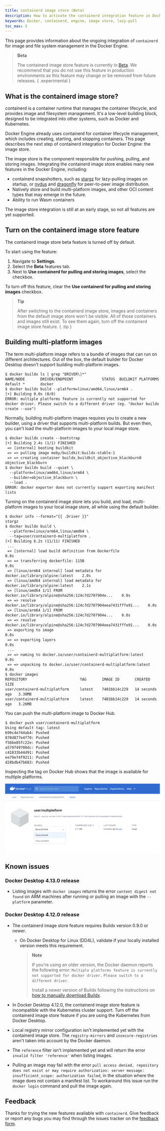 ```yaml
---
title: containerd image store (Beta)
description: How to activate the containerd integration feature in Docker Desktop
keywords: Docker, containerd, engine, image store, lazy-pull
toc_max: 3
---
```


This page provides information about the ongoing integration of `containerd` for
image and file system management in the Docker Engine.

> **Beta**
>
> The containerd image store feature is currently in
> [Beta](../../release-lifecycle.md/#beta). We recommend that you do not use
> this feature in production environments as this feature may change or be
> removed from future releases.
{ .experimental }

## What is the containerd image store?

containerd is a container runtime that manages the container lifecycle, and
provides image and filesystem management. It's a low-level building block,
designed to be integrated into other systems, such as Docker and Kubernetes.

Docker Engine already uses containerd for container lifecycle management, which
includes creating, starting, and stopping containers. This page describes the
next step of containerd integration for Docker Engine: the image store.

The image store is the component responsible for pushing, pulling, and storing
images. Integrating the containerd image store enables many new features in the
Docker Engine, including:

- containerd snapshotters, such as [stargz][1] for lazy-pulling images on startup,
  or [nydus][2] and [dragonfly][3] for peer-to-peer image distribution.
- Natively store and build multi-platform images, and other OCI content types
  that may emerge in the future.
- Ability to run Wasm containers

[1]: https://github.com/containerd/stargz-snapshotter
[2]: https://github.com/containerd/nydus-snapshotter
[3]: https://github.com/dragonflyoss/image-service

The image store integration is still at an early stage, so not all features are
yet supported.

## Turn on the containerd image store feature

The containerd image store beta feature is turned off by default.

To start using the feature:

1. Navigate to **Settings**.
2. Select the **Beta** features tab.
3. Next to **Use containerd for pulling and storing images**, select the
   checkbox.

To turn off this feature, clear the **Use containerd for pulling and storing 
images** checkbox.

> **Tip**
>
> After switching to the containerd image store, images and containers from the
> default image store won't be visible. All of those containers and images
> still exist. To see them again, turn off the containerd image store feature.
{ .tip }

## Building multi-platform images

The term multi-platform image refers to a bundle of images that can run on different architectures.
Out of the box, the default builder for Docker Desktop doesn't support building multi-platform images.

```console
$ docker buildx ls | grep "DRIVER\|*"
NAME/NODE       DRIVER/ENDPOINT             STATUS  BUILDKIT PLATFORMS
default *       docker
$ docker buildx build --platform=linux/amd64,linux/arm64 .
[+] Building 0.0s (0/0)
ERROR: multiple platforms feature is currently not supported for docker driver. Please switch to a different driver (eg. "docker buildx create --use")
```

Normally, building multi-platform images requires you to create a new builder,
using a driver that supports multi-platform builds.
But even then, you can't load the multi-platform images to your local image store.

```console
$ docker buildx create --bootstrap
[+] Building 2.4s (1/1) FINISHED
 => [internal] booting buildkit
 => => pulling image moby/buildkit:buildx-stable-1
 => => creating container buildx_buildkit_objective_blackburn0
objective_blackburn
$ docker buildx build --quiet \
  --platform=linux/amd64,linux/arm64 \
  --builder=objective_blackburn \
  --load .
ERROR: docker exporter does not currently support exporting manifest lists
```

Turning on the containerd image store lets you build, and load, multi-platform images
to your local image store, all while using the default builder.



```console
$ docker info --format="{{ .Driver }}"
stargz
$ docker buildx build \   
  --platform=linux/arm64,linux/amd64 \
  --tag=user/containerd-multiplatform .
[+] Building 6.2s (11/11) FINISHED                                                                                                                                                                       
 ...
 => [internal] load build definition from Dockerfile                            0.0s
 => => transferring dockerfile: 115B                                            0.0s
 => [linux/arm64 internal] load metadata for docker.io/library/alpine:latest    2.0s
 => [linux/amd64 internal] load metadata for docker.io/library/alpine:latest    2.1s
 => [linux/amd64 1/1] FROM docker.io/library/alpine@sha256:124c7d2707904e...    0.0s
 => => resolve docker.io/library/alpine@sha256:124c7d2707904eea7431fffe91...    0.0s
 => [linux/arm64 1/1] FROM docker.io/library/alpine@sha256:124c7d2707904e...    0.0s
 => => resolve docker.io/library/alpine@sha256:124c7d2707904eea7431fffe91...    0.0s
 => exporting to image                                                          0.0s
 => => exporting layers                                                         0.0s
 ...
 => => naming to docker.io/user/containerd-multiplatform:latest                 0.0s
 => => unpacking to docker.io/user/containerd-multiplatform:latest              0.0s
$ docker images
REPOSITORY                        TAG       IMAGE ID       CREATED          SIZE
user/containerd-multiplatform     latest    7401bb14c229   14 seconds ago   3.38MB
user/containerd-multiplatform     latest    7401bb14c229   14 seconds ago   3.26MB
```



You can push the multi-platform image to Docker Hub.

```console
$ docker push user/containerd-multiplatform
Using default tag: latest
699c4e744ab4: Pushed 
878d877e4f70: Pushed 
f56be85fc22e: Pushed 
a579f49700dc: Pushed 
c41833b44d91: Pushed 
ee79e74f9211: Pushed 
d28bdb47b683: Pushed
```

Inspecting the tag on Docker Hub shows that the image is available for multiple platforms.

![Multiplatform image tag on Docker Hub](../images/containerd_multiplatform.png)

## Known issues

### Docker Desktop 4.13.0 release

- Listing images with `docker images` returns the error
  `content digest not found` on ARM machines after running or pulling an image
  with the `--platform` parameter.

### Docker Desktop 4.12.0 release

- The containerd image store feature requires Buildx version 0.9.0 or newer.

  - On Docker Desktop for Linux (DD4L), validate if your locally installed
    version meets this requirement.

    > **Note**
    >
    > If you're using an older version, the Docker daemon reports the following
    > error:
    > `Multiple platforms feature is currently not supported for docker driver.`
    > `Please switch to a different driver`.
    >
    > Install a newer version of Buildx following the instructions on
    > [how to manually download Buildx](../../build/architecture.md#install-buildx).

- In Docker Desktop 4.12.0, the containerd image store feature is incompatible
  with the Kubernetes cluster support. Turn off the containerd image store
  feature if you are using the Kubernetes from Docker Desktop.
- Local registry mirror configuration isn't implemented yet with the containerd
  image store. The `registry-mirrors` and `insecure-registries` aren't taken
  into account by the Docker daemon.
- The `reference` filter isn't implemented yet and will return the error
  `invalid filter 'reference'` when listing images.
- Pulling an image may fail with the error
  `pull access denied, repository does not exist or may require authorization: server message: insufficient_scope: authorization failed`,
  in the situation where the image does not contain a manifest list. To
  workaround this issue run the `docker login` command and pull the image again.

## Feedback

Thanks for trying the new features available with `containerd`. Give feedback or
report any bugs you may find through the issues tracker on the
[feedback form](https://dockr.ly/3PODIhD).